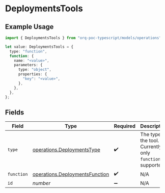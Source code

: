 # DeploymentsTools

## Example Usage

```typescript
import { DeploymentsTools } from "orq-poc-typescript/models/operations";

let value: DeploymentsTools = {
  type: "function",
  function: {
    name: "<value>",
    parameters: {
      type: "object",
      properties: {
        "key": "<value>",
      },
    },
  },
};
```

## Fields

| Field                                                                            | Type                                                                             | Required                                                                         | Description                                                                      |
| -------------------------------------------------------------------------------- | -------------------------------------------------------------------------------- | -------------------------------------------------------------------------------- | -------------------------------------------------------------------------------- |
| `type`                                                                           | [operations.DeploymentsType](../../models/operations/deploymentstype.md)         | :heavy_check_mark:                                                               | The type of the tool. Currently, only `function` is supported.                   |
| `function`                                                                       | [operations.DeploymentsFunction](../../models/operations/deploymentsfunction.md) | :heavy_check_mark:                                                               | N/A                                                                              |
| `id`                                                                             | *number*                                                                         | :heavy_minus_sign:                                                               | N/A                                                                              |